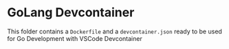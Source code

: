 # GoLang Devcontainer

This folder contains a `Dockerfile` and a `devcontainer.json` ready to be used for Go Development with VSCode Devcontainer
